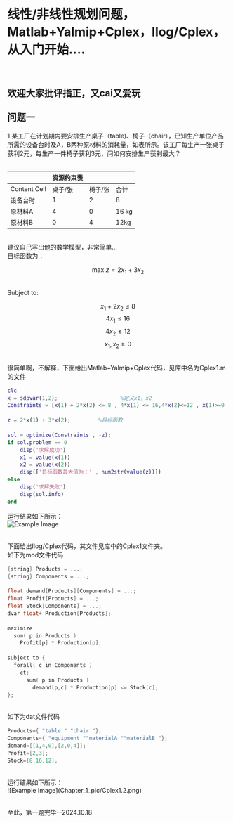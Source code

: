 线性/非线性规划问题，Matlab+Yalmip+Cplex，Ilog/Cplex，从入门开始....<br>
==
<br>

欢迎大家批评指正，又cai又爱玩  
<br>
问题一
--
1.某工厂在计划期内要安排生产桌子（table)、椅子（chair），已知生产单位产品所需的设备台时及A，B两种原材料的消耗量，如表所示。该工厂每生产一张桌子获利2元，每生产一件椅子获利3元，问如何安排生产获利最大？
<br>
<br>
<div align="center">
    
|    | 资源约束表 |    |   |
| ------------- | ------------- | ------------- | ------------- |
| Content Cell  | 桌子/张  | 椅子/张  | 合计  |
| 设备台时  | 1  | 2  | 8  |
| 原材料A  | 4  | 0  | 16 kg |
| 原材料B  | 0  | 4  | 12kg  |

</div>
<br>
建议自己写出他的数学模型，非常简单...
<br>
目标函数为：

$$
\text{max } z = 2x_1 + 3x_2
$$

<br>
Subject to:

$$
x_1 + 2x_2 \leq 8
$$
$$
4x_1 \leq 16
$$
$$
4x_2 \leq 12
$$
$$
x_1, x_2 \geq 0
$$

<br>
很简单啊，不解释，下面给出Matlab+Yalmip+Cplex代码，见库中名为Cplex1.m的文件
<br>

```matlab
clc
x = sdpvar(1,2);                    %定义x1，x2
Constraints = [x(1) + 2*x(2) <= 8 , 4*x(1) <= 16,4*x(2)<=12 , x(1)>=0 , x(2) >= 0];   %约束条件

z = 2*x(1) + 3*x(2);         %目标函数

sol = optimize(Constraints , -z);
if sol.problem == 0
    disp('求解成功')
    x1 = value(x(1))
    x2 = value(x(2))
    disp(['目标函数最大值为：' , num2str(value(z))])
else
    disp('求解失败')
    disp(sol.info)
end
```
运行结果如下所示：<br>
![Example Image](Chapter_1_pic/matlab1.1.png)

<br>
下面给出Ilog/Cplex代码，其文件见库中的Cplex1文件夹。<br>
如下为mod文件代码

```cpp
{string} Products = ...;
{string} Components = ...;

float demand[Products][Components] = ...;
float Profit[Products] = ...;
float Stock[Components] = ...;
dvar float+ Production[Products];

maximize
  sum( p in Products ) 
    Profit[p] * Production[p];
    
subject to {
  forall( c in Components )
    ct:
      sum( p in Products ) 
        demand[p,c] * Production[p] <= Stock[c];
};
```
<br>
如下为dat文件代码

```cpp
Products={ "table " "chair "};
Components={ "equipment ""materialA ""materialB "};
demand=[[1,4,0],[2,0,4]];
Profit=[2,3];
Stock=[8,16,12];
```
<br>
运行结果如下所示：<br>
![Example Image](Chapter_1_pic/Cplex1.2.png)



<br>

<br>

至此，第一题完毕--2024.10.18
